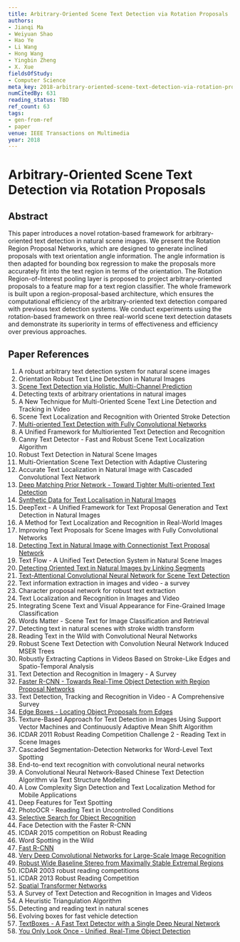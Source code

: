 ```yaml
---
title: Arbitrary-Oriented Scene Text Detection via Rotation Proposals
authors:
- Jianqi Ma
- Weiyuan Shao
- Hao Ye
- Li Wang
- Hong Wang
- Yingbin Zheng
- X. Xue
fieldsOfStudy:
- Computer Science
meta_key: 2018-arbitrary-oriented-scene-text-detection-via-rotation-proposals
numCitedBy: 631
reading_status: TBD
ref_count: 63
tags:
- gen-from-ref
- paper
venue: IEEE Transactions on Multimedia
year: 2018
---
```


# Arbitrary-Oriented Scene Text Detection via Rotation Proposals

## Abstract

This paper introduces a novel rotation-based framework for arbitrary-oriented text detection in natural scene images. We present the Rotation Region Proposal Networks, which are designed to generate inclined proposals with text orientation angle information. The angle information is then adapted for bounding box regression to make the proposals more accurately fit into the text region in terms of the orientation. The Rotation Region-of-Interest pooling layer is proposed to project arbitrary-oriented proposals to a feature map for a text region classifier. The whole framework is built upon a region-proposal-based architecture, which ensures the computational efficiency of the arbitrary-oriented text detection compared with previous text detection systems. We conduct experiments using the rotation-based framework on three real-world scene text detection datasets and demonstrate its superiority in terms of effectiveness and efficiency over previous approaches.

## Paper References

1. A robust arbitrary text detection system for natural scene images
2. Orientation Robust Text Line Detection in Natural Images
3. [Scene Text Detection via Holistic, Multi-Channel Prediction](2016-scene-text-detection-via-holistic-multi-channel-prediction)
4. Detecting texts of arbitrary orientations in natural images
5. A New Technique for Multi-Oriented Scene Text Line Detection and Tracking in Video
6. Scene Text Localization and Recognition with Oriented Stroke Detection
7. [Multi-oriented Text Detection with Fully Convolutional Networks](2016-multi-oriented-text-detection-with-fully-convolutional-networks)
8. A Unified Framework for Multioriented Text Detection and Recognition
9. Canny Text Detector - Fast and Robust Scene Text Localization Algorithm
10. Robust Text Detection in Natural Scene Images
11. Multi-Orientation Scene Text Detection with Adaptive Clustering
12. Accurate Text Localization in Natural Image with Cascaded Convolutional Text Network
13. [Deep Matching Prior Network - Toward Tighter Multi-oriented Text Detection](2017-deep-matching-prior-network-toward-tighter-multi-oriented-text-detection)
14. [Synthetic Data for Text Localisation in Natural Images](2016-synthetic-data-for-text-localisation-in-natural-images)
15. DeepText - A Unified Framework for Text Proposal Generation and Text Detection in Natural Images
16. A Method for Text Localization and Recognition in Real-World Images
17. Improving Text Proposals for Scene Images with Fully Convolutional Networks
18. [Detecting Text in Natural Image with Connectionist Text Proposal Network](2016-detecting-text-in-natural-image-with-connectionist-text-proposal-network)
19. Text Flow - A Unified Text Detection System in Natural Scene Images
20. [Detecting Oriented Text in Natural Images by Linking Segments](2017-detecting-oriented-text-in-natural-images-by-linking-segments)
21. [Text-Attentional Convolutional Neural Network for Scene Text Detection](2016-text-attentional-convolutional-neural-network-for-scene-text-detection)
22. Text information extraction in images and video - a survey
23. Character proposal network for robust text extraction
24. Text Localization and Recognition in Images and Video
25. Integrating Scene Text and Visual Appearance for Fine-Grained Image Classification
26. Words Matter - Scene Text for Image Classification and Retrieval
27. Detecting text in natural scenes with stroke width transform
28. Reading Text in the Wild with Convolutional Neural Networks
29. Robust Scene Text Detection with Convolution Neural Network Induced MSER Trees
30. Robustly Extracting Captions in Videos Based on Stroke-Like Edges and Spatio-Temporal Analysis
31. Text Detection and Recognition in Imagery - A Survey
32. [Faster R-CNN - Towards Real-Time Object Detection with Region Proposal Networks](2015-faster-r-cnn-towards-real-time-object-detection-with-region-proposal-networks)
33. Text Detection, Tracking and Recognition in Video - A Comprehensive Survey
34. [Edge Boxes - Locating Object Proposals from Edges](2014-edge-boxes-locating-object-proposals-from-edges)
35. Texture-Based Approach for Text Detection in Images Using Support Vector Machines and Continuously Adaptive Mean Shift Algorithm
36. ICDAR 2011 Robust Reading Competition Challenge 2 - Reading Text in Scene Images
37. Cascaded Segmentation-Detection Networks for Word-Level Text Spotting
38. End-to-end text recognition with convolutional neural networks
39. A Convolutional Neural Network-Based Chinese Text Detection Algorithm via Text Structure Modeling
40. A Low Complexity Sign Detection and Text Localization Method for Mobile Applications
41. Deep Features for Text Spotting
42. PhotoOCR - Reading Text in Uncontrolled Conditions
43. [Selective Search for Object Recognition](2013-selective-search-for-object-recognition)
44. Face Detection with the Faster R-CNN
45. ICDAR 2015 competition on Robust Reading
46. Word Spotting in the Wild
47. [Fast R-CNN](2015-fast-r-cnn)
48. [Very Deep Convolutional Networks for Large-Scale Image Recognition](2015-very-deep-convolutional-networks-for-large-scale-image-recognition)
49. [Robust Wide Baseline Stereo from Maximally Stable Extremal Regions](2002-robust-wide-baseline-stereo-from-maximally-stable-extremal-regions)
50. ICDAR 2003 robust reading competitions
51. ICDAR 2013 Robust Reading Competition
52. [Spatial Transformer Networks](2015-spatial-transformer-networks)
53. A Survey of Text Detection and Recognition in Images and Videos
54. A Heuristic Triangulation Algorithm
55. Detecting and reading text in natural scenes
56. Evolving boxes for fast vehicle detection
57. [TextBoxes - A Fast Text Detector with a Single Deep Neural Network](2017-textboxes-a-fast-text-detector-with-a-single-deep-neural-network)
58. [You Only Look Once - Unified, Real-Time Object Detection](2016-you-only-look-once-unified-real-time-object-detection)
